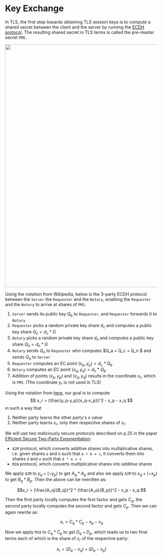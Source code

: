 # Key Exchange

In TLS, the first step towards obtaining TLS session keys is to compute a shared secret between the client and the server by running the [ECDH protocol](https://en.wikipedia.org/wiki/Elliptic-curve_Diffie–Hellman). The resulting shared secret in TLS terms is called the pre-master secret `PMS`.

<img src="../../diagrams/key_exchange.svg" width="800">

Using the notation from Wikipedia, below is the 3-party ECDH protocol between the `Server` the `Requester` and the `Notary`, enabling the `Requester` and the `Notary` to arrive at shares of `PMS`.


1. `Server` sends its public key $Q_b$ to `Requester`, and `Requester` forwards it to `Notary`
2. `Requester` picks a random private key share $d_c$ and computes a public key share $Q_c = d_c * G$
3. `Notary` picks a random private key share $d_n$ and computes a public key share $Q_n = d_n * G$
4. `Notary` sends $Q_n$ to `Requester` who computes $Q_a = Q_c + Q_n $ and sends $Q_a$ to `Server`
5. `Requester` computes an EC point $(x_p, y_p) = d_c * Q_b$
6. `Notary` computes an EC point $(x_q, y_q) = d_n * Q_b$
7. Addition of points $(x_p, y_p)$ and $(x_q, y_q)$ results in the coordinate $x_r$, which is `PMS`. (The coordinate $y_r$ is not used in TLS)


Using the notation from [here](https://en.wikipedia.org/wiki/Elliptic_curve_point_multiplication#Point_addition), our goal is to compute
$$ x_r = (\frac{y_q-y_p}{x_q-x_p})^2 - x_p - x_q $$
in such a way that
1. Neither party learns the other party's $x$ value
2. Neither party learns $x_r$, only their respective shares of $x_r$.

We will use two maliciously secure protocols described on p.25 in the paper [Eﬃcient Secure Two-Party Exponentiation](https://www.cs.umd.edu/~fenghao/paper/modexp.pdf):

- `A2M` protocol, which converts additive shares into multiplicative shares, i.e. given shares `a` and `b` such that `a + b = c`, it converts them into shares `d` and `e` such that `d * e = c`    
- `M2A` protocol, which converts multiplicative shares into additive shares

We apply `A2M` to $y_q + (-y_p)$ to get $A_q * A_p$ and also we apply `A2M` to $x_q + (-x_p)$ to get $B_q * B_p$. Then the above can be rewritten as:

$$x_r = (\frac{A_q}{B_q})^2 * (\frac{A_p}{B_p})^2 - x_p - x_q $$

Then the first party locally computes the first factor and gets $C_q$, the second party locally computes the second factor and gets $C_p$. Then we can again rewrite as:

$$x_r = C_q * C_p - x_p - x_q $$

Now we apply `M2A` to $C_q * C_p$ to get $D_q + D_p$, which leads us to two final terms each of which is the share of $x_r$ of the respective party: 

$$x_r = (D_q - x_q) + (D_p - x_p)$$
